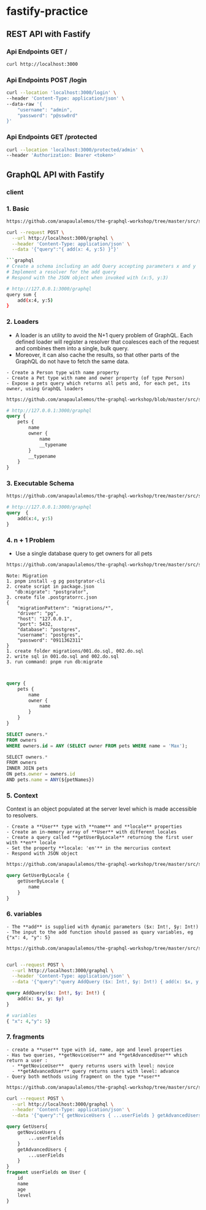 # fastify-practice

## REST API with Fastify

### Api Endpoints GET /
```bash
curl http://localhost:3000
```

### Api Endpoints POST /login
```bash
curl --location 'localhost:3000/login' \
--header 'Content-Type: application/json' \
--data-raw '{
    "username": "admin",
    "password": "p@ssw0rd"
}'
```

### Api Endpoints GET /protected
```bash
curl --location 'localhost:3000/protected/admin' \
--header 'Authorization: Bearer <token>'

```

## GraphQL API with Fastify
### client
<!-- http://localhost:3000/graphiql -->

### 1. Basic
```bash
https://github.com/anapaulalemos/the-graphql-workshop/tree/master/src/step-01-basic

curl --request POST \
  --url http://localhost:3000/graphql \
  --header 'Content-Type: application/json' \
  --data '{"query":"{ add(x: 4, y:5) }"}'

```graphql  
# Create a schema including an add Query accepting parameters x and y
# Implement a resolver for the add query
# Respond with the JSON object when invoked with (x:5, y:3)

# http://127.0.0.1:3000/graphql
query sum {
	add(x:4, y:5)
}


```

### 2. Loaders
- A loader is an utility to avoid the N+1 query problem of GraphQL. Each defined loader will register a resolver that coalesces each of the request and combines them into a single, bulk query.
- Moreover, it can also cache the results, so that other parts of the GraphQL do not have to fetch the same data.
```
- Create a Person type with name property
- Create a Pet type with name and owner property (of type Person)
- Expose a pets query which returns all pets and, for each pet, its owner, using GraphQL loaders
```

```bash
https://github.com/anapaulalemos/the-graphql-workshop/blob/master/src/step-02-loaders
```
```graphql
# http://127.0.0.1:3000/graphql
query {
	pets {
		name
		owner {
			name
			__typename
		}
		__typename
	}
}

```

### 3. Executable Schema
```bash 
https://github.com/anapaulalemos/the-graphql-workshop/tree/master/src/step-03-executable-schema
```

```graphql
# http://127.0.0.1:3000/graphql
query  {
	add(x:4, y:5)
}
```

### 4. n + 1 Problem

- Use a single database query to get owners for all pets
```bash
https://github.com/anapaulalemos/the-graphql-workshop/tree/master/src/step-04-n%2B1
```

```text
Note: Migration
1. pnpm install -g pg postgrator-cli
2. create script in package.json
   "db:migrate": "postgrator",
3. create file .postgratorrc.json
{
    "migrationPattern": "migrations/*",
    "driver": "pg",
    "host": "127.0.0.1",
    "port": 5432,
    "database": "postgres",
    "username": "postgres",
    "password": "0911362311"
}
1. create folder migrations/001.do.sql, 002.do.sql
2. write sql in 001.do.sql and 002.do.sql
3. run command: pnpm run db:migrate
```

```graphql

```
```graphql

query {
	pets {
		name
		owner {
			name
		}
	}
}
```

```sql
SELECT owners.*
FROM owners
WHERE owners.id = ANY (SELECT owner FROM pets WHERE name = 'Max');
```

```javascript
SELECT owners.*
FROM owners
INNER JOIN pets
ON pets.owner = owners.id
AND pets.name = ANY(${petNames})
```

### 5. Context
Context is an object populated at the server level which is made accessible to resolvers. 
```text
- Create a **User** type with **name** and **locale** properties
- Create an in-memory array of **User** with different locales
- Create a query called **getUserByLocale** returning the first user with **en** locale
- Set the property **locale: 'en'** in the mercurius context
- Respond with JSON object
```

```bash
https://github.com/anapaulalemos/the-graphql-workshop/tree/master/src/step-05-context

```

```graphql
query GetUserByLocale {
	getUserByLocale {
		name
	}
}


```

### 6. variables
```text
- The **add** is supplied with dynamic parameters ($x: Int!, $y: Int!)
- The input to the add function should passed as quary variables, eg
{"x": 4, "y": 5}

```

```bash	
https://github.com/anapaulalemos/the-graphql-workshop/tree/master/src/step-09-variables


curl --request POST \
  --url http://localhost:3000/graphql \
  --header 'Content-Type: application/json' \
  --data '{"query":"query AddQuery ($x: Int!, $y: Int!) { add(x: $x, y: $y) }","variables":{"x":4,"y":5},"operationName":"AddQuery"}'
```

```graphql
query AddQuery($x: Int!, $y: Int!) {
	add(x: $x, y: $y)
}

# variables
{ "x": 4,"y": 5}
```

### 7. fragments
```text
- create a **user** type with id, name, age and level properties
- Has two queries, **getNoviceUser** and **getAdvancedUser** which return a user :
  - **getNoviceUser**  query returns users with level: novice 
  - **getAdvancedUser** query returns users with level: advance 
- Query both methods using fragment on the type **user**
```


```bash
https://github.com/anapaulalemos/the-graphql-workshop/tree/master/src/step-10-fragments

curl --request POST \
  --url http://localhost:3000/graphql \
  --header 'Content-Type: application/json' \
  --data '{"query":"{ getNoviceUsers { ...userFields } getAdvancedUsers { ...userFields } } fragment userFields on User { id  name age level }"}'
```


```graphql
query GetUsers{
	getNoviceUsers {
		...userFields
	}
	getAdvancedUsers {
		...userFields
	}
}
fragment userFields on User {
	id
	name
	age
	level
}

```